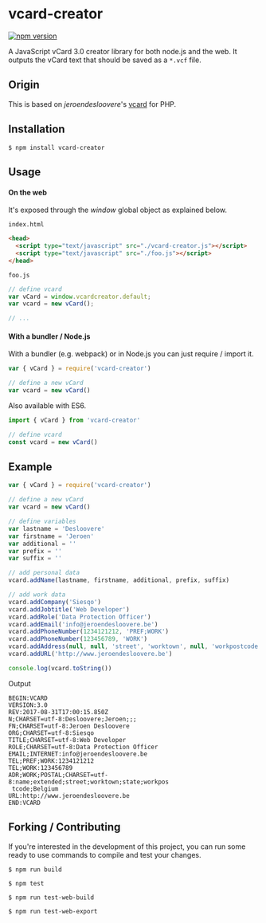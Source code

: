 # vcard-creator
[![npm version](https://badge.fury.io/js/vcard-creator.svg)](https://badge.fury.io/js/vcard-creator)

A JavaScript vCard 3.0 creator library for both node.js and the web.
It outputs the vCard text that should be saved as a `*.vcf` file.

## Origin
This is based on _jeroendesloovere_'s
[vcard](https://github.com/jeroendesloovere/vcard) for PHP.

## Installation

```
$ npm install vcard-creator
```

## Usage

#### On the web

It's exposed through the _window_ global object as explained below.

`index.html`
```html
<head>
  <script type="text/javascript" src="./vcard-creator.js"></script>
  <script type="text/javascript" src="./foo.js"></script>
</head>
```

`foo.js`
```javascript
// define vcard
var vCard = window.vcardcreator.default;
var vcard = new vCard();

// ...
```

#### With a bundler / Node.js

With a bundler (e.g. webpack) or in Node.js you can just require / import it.

```javascript
var { vCard } = require('vcard-creator')

// define a new vCard
var vcard = new vCard()
```

Also available with ES6.

```javascript
import { vCard } from 'vcard-creator'

// define vcard
const vcard = new vCard()
```

## Example

```javascript
var { vCard } = require('vcard-creator')

// define a new vCard
var vcard = new vCard()

// define variables
var lastname = 'Desloovere'
var firstname = 'Jeroen'
var additional = ''
var prefix = ''
var suffix = ''

// add personal data
vcard.addName(lastname, firstname, additional, prefix, suffix)

// add work data
vcard.addCompany('Siesqo')
vcard.addJobtitle('Web Developer')
vcard.addRole('Data Protection Officer')
vcard.addEmail('info@jeroendesloovere.be')
vcard.addPhoneNumber(1234121212, 'PREF;WORK')
vcard.addPhoneNumber(123456789, 'WORK')
vcard.addAddress(null, null, 'street', 'worktown', null, 'workpostcode', 'Belgium')
vcard.addURL('http://www.jeroendesloovere.be')

console.log(vcard.toString())
```

Output
```
BEGIN:VCARD
VERSION:3.0
REV:2017-08-31T17:00:15.850Z
N;CHARSET=utf-8:Desloovere;Jeroen;;;
FN;CHARSET=utf-8:Jeroen Desloovere
ORG;CHARSET=utf-8:Siesqo
TITLE;CHARSET=utf-8:Web Developer
ROLE;CHARSET=utf-8:Data Protection Officer
EMAIL;INTERNET:info@jeroendesloovere.be
TEL;PREF;WORK:1234121212
TEL;WORK:123456789
ADR;WORK;POSTAL;CHARSET=utf-8:name;extended;street;worktown;state;workpos
 tcode;Belgium
URL:http://www.jeroendesloovere.be
END:VCARD
```

## Forking / Contributing

If you're interested in the development of this project, you can run some ready
to use commands to compile and test your changes.

```
$ npm run build

$ npm test

$ npm run test-web-build

$ npm run test-web-export
```
